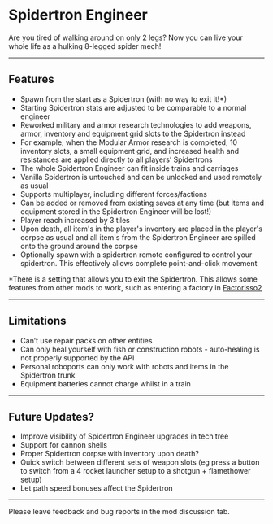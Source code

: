 Spidertron Engineer
==================

Are you tired of walking around on only 2 legs? Now you can live your whole life as a hulking 8-legged spider mech!

-----
Features
-----

- Spawn from the start as a Spidertron (with no way to exit it!*)
- Starting Spidertron stats are adjusted to be comparable to a normal engineer
- Reworked military and armor research technologies to add weapons, armor, inventory and equipment grid slots to the Spidertron instead
- For example, when the Modular Armor research is completed, 10 inventory slots, a small equipment grid, and increased health and resistances are applied directly to all players’ Spidertrons
- The whole Spidertron Engineer can fit inside trains and carriages
- Vanilla Spidertron is untouched and can be unlocked and used remotely as usual
- Supports multiplayer, including different forces/factions
- Can be added or removed from existing saves at any time (but items and equipment stored in the Spidertron Engineer will be lost!)
- Player reach increased by 3 tiles
- Upon death, all item's in the player's inventory are placed in the player's corpse as usual and all item's from the Spidertron Engineer are spilled onto the ground around the corpse
- Optionally spawn with a spidertron remote configured to control your spidertron. This effectively allows complete point-and-click movement

*There is a setting that allows you to exit the Spidertron. This allows some features from other mods to work, such as entering a factory in [Factorisso2](https://mods.factorio.com/mod/Factorissimo2)

-----
Limitations
-----
- Can’t use repair packs on other entities
- Can only heal yourself with fish or construction robots - auto-healing is not properly supported by the API
- Personal roboports can only work with robots and items in the Spidertron trunk
- Equipment batteries cannot charge whilst in a train

-----
Future Updates?
-----

- Improve visibility of Spidertron Engineer upgrades in tech tree
- Support for cannon shells
- Proper Spidertron corpse with inventory upon death?
- Quick switch between different sets of weapon slots (eg press a button to switch from a 4 rocket launcher setup to a shotgun + flamethower setup)
- Let path speed bonuses affect the Spidertron 

-----
Please leave feedback and bug reports in the mod discussion tab.